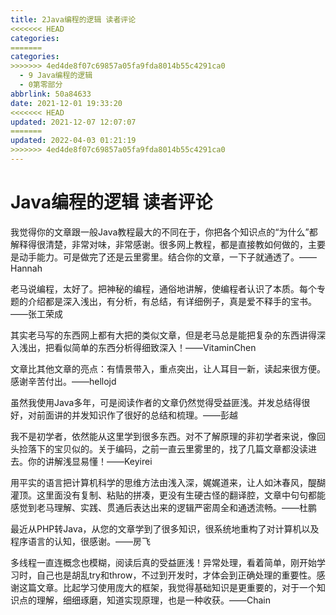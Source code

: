 ```yaml
---
title: 2Java编程的逻辑 读者评论
<<<<<<< HEAD
categories:
=======
categories: 
>>>>>>> 4ed4de8f07c69857a05fa9fda8014b55c4291ca0
  - 9 Java编程的逻辑
  - 0第零部分
abbrlink: 50a84633
date: 2021-12-01 19:33:20
<<<<<<< HEAD
updated: 2021-12-07 12:07:07
=======
updated: 2022-04-03 01:21:19
>>>>>>> 4ed4de8f07c69857a05fa9fda8014b55c4291ca0
---
```

# Java编程的逻辑 读者评论
我觉得你的文章跟一般Java教程最大的不同在于，你把各个知识点的“为什么”都解释得很清楚，非常对味，非常感谢。很多网上教程，都是直接教如何做的，主要是动手能力。可是做完了还是云里雾里。结合你的文章，一下子就通透了。——Hannah

老马说编程，太好了。把神秘的编程，通俗地讲解，使编程者认识了本质。每个专题的介绍都是深入浅出，有分析，有总结，有详细例子，真是爱不释手的宝书。——张工荣成

其实老马写的东西网上都有大把的类似文章，但是老马总是能把复杂的东西讲得深入浅出，把看似简单的东西分析得细致深入！——VitaminChen

文章比其他文章的亮点：有情景带入，重点突出，让人耳目一新，读起来很方便。感谢辛苦付出。——hellojd

虽然我使用Java多年，可是阅读作者的文章仍然觉得受益匪浅。并发总结得很好，对前面讲的并发知识作了很好的总结和梳理。——彭越

我不是初学者，依然能从这里学到很多东西。对不了解原理的非初学者来说，像回头捡落下的宝贝似的。关于编码，之前一直云里雾里的，找了几篇文章都没读进去。你的讲解浅显易懂！——Keyirei

用平实的语言把计算机科学的思维方法由浅入深，娓娓道来，让人如沐春风，醍醐灌顶。这里面没有复制、粘贴的拼凑，更没有生硬古怪的翻译腔，文章中句句都能感觉到老马理解、实践、贯通后表达出来的逻辑严密周全和通透流畅。——杜鹏

最近从PHP转Java，从您的文章学到了很多知识，很系统地重构了对计算机以及程序语言的认知，很感谢。——房飞

多线程一直连概念也模糊，阅读后真的受益匪浅！异常处理，看着简单，刚开始学习时，自己也是胡乱try和throw，不过到开发时，才体会到正确处理的重要性。感谢这篇文章。比起学习使用庞大的框架，我觉得基础知识是更重要的，对于一个知识点的理解，细细琢磨，知道实现原理，也是一种收获。——Chain
